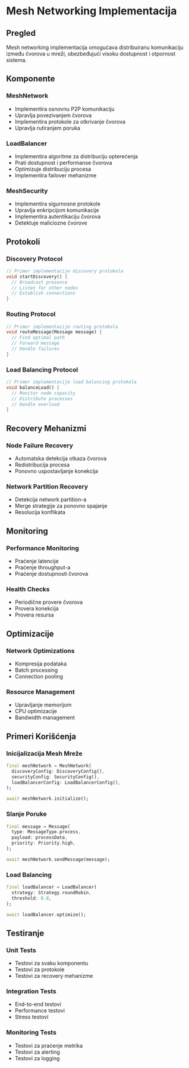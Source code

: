 # Mesh Networking Implementacija

## Pregled

Mesh networking implementacija omogućava distribuiranu komunikaciju između čvorova u mreži, obezbeđujući visoku dostupnost i otpornost sistema.

## Komponente

### MeshNetwork
- Implementira osnovnu P2P komunikaciju
- Upravlja povezivanjem čvorova
- Implementira protokole za otkrivanje čvorova
- Upravlja rutiranjem poruka

### LoadBalancer
- Implementira algoritme za distribuciju opterećenja
- Prati dostupnost i performanse čvorova
- Optimizuje distribuciju procesa
- Implementira failover mehanizme

### MeshSecurity
- Implementira sigurnosne protokole
- Upravlja enkripcijom komunikacije
- Implementira autentikaciju čvorova
- Detektuje maliciozne čvorove

## Protokoli

### Discovery Protocol
```dart
// Primer implementacije discovery protokola
void startDiscovery() {
  // Broadcast presence
  // Listen for other nodes
  // Establish connections
}
```

### Routing Protocol
```dart
// Primer implementacije routing protokola
void routeMessage(Message message) {
  // Find optimal path
  // Forward message
  // Handle failures
}
```

### Load Balancing Protocol
```dart
// Primer implementacije load balancing protokola
void balanceLoad() {
  // Monitor node capacity
  // Distribute processes
  // Handle overload
}
```

## Recovery Mehanizmi

### Node Failure Recovery
- Automatska detekcija otkaza čvorova
- Redistribucija procesa
- Ponovno uspostavljanje konekcija

### Network Partition Recovery
- Detekcija network partition-a
- Merge strategije za ponovno spajanje
- Resolucija konflikata

## Monitoring

### Performance Monitoring
- Praćenje latencije
- Praćenje throughput-a
- Praćenje dostupnosti čvorova

### Health Checks
- Periodične provere čvorova
- Provera konekcija
- Provera resursa

## Optimizacije

### Network Optimizations
- Kompresija podataka
- Batch processing
- Connection pooling

### Resource Management
- Upravljanje memorijom
- CPU optimizacije
- Bandwidth management

## Primeri Korišćenja

### Inicijalizacija Mesh Mreže
```dart
final meshNetwork = MeshNetwork(
  discoveryConfig: DiscoveryConfig(),
  securityConfig: SecurityConfig(),
  loadBalancerConfig: LoadBalancerConfig(),
);

await meshNetwork.initialize();
```

### Slanje Poruke
```dart
final message = Message(
  type: MessageType.process,
  payload: processData,
  priority: Priority.high,
);

await meshNetwork.sendMessage(message);
```

### Load Balancing
```dart
final loadBalancer = LoadBalancer(
  strategy: Strategy.roundRobin,
  threshold: 0.8,
);

await loadBalancer.optimize();
```

## Testiranje

### Unit Tests
- Testovi za svaku komponentu
- Testovi za protokole
- Testovi za recovery mehanizme

### Integration Tests
- End-to-end testovi
- Performance testovi
- Stress testovi

### Monitoring Tests
- Testovi za praćenje metrika
- Testovi za alerting
- Testovi za logging 